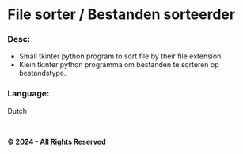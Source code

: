 # File sorter / Bestanden sorteerder

### Desc:

- Small tkinter python program to sort file by their file extension.
- Klein tkinter python programma om bestanden te sorteren op bestandstype.


### Language:

Dutch

&nbsp;

**&copy; 2024 - All Rights Reserved**
